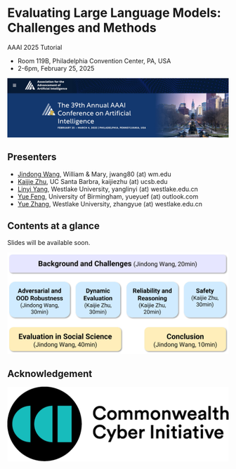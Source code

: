 # Evaluating Large Language Models: Challenges and Methods

AAAI 2025 Tutorial

- Room 119B, Philadelphia Convention Center, PA, USA
- 2-6pm, February 25, 2025

![](imgs/aaai25.jpg)

## Presenters

- [Jindong Wang](https://jd92.wang/), William & Mary, jwang80 (at) wm.edu
- [Kaijie Zhu](https://immortalise.github.io/), UC Santa Barbra, kaijiezhu (at) ucsb.edu
- [Linyi Yang](https://yanglinyi.github.io/), Westlake University, yanglinyi (at) westlake.edu.cn
- [Yue Feng](https://fengyue-leah.github.io/), University of Birmingham, yueyuef (at) outlook.com
- [Yue Zhang](https://frcchang.github.io/), Westlake University, zhangyue (at) westlake.edu.cn

## Contents at a glance

Slides will be available soon.

![](imgs/contents.jpg)

## Acknowledgement

![](imgs/cci-logo.png)